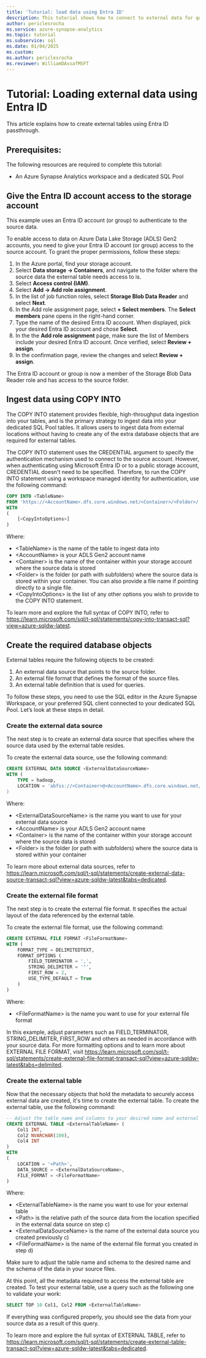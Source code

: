 ```yaml
---
title: 'Tutorial: load data using Entra ID'
description: This tutorial shows how to connect to external data for queries or ingestion using Entra ID passthrough
author: periclesrocha
ms.service: azure-synapse-analytics
ms.topic: tutorial
ms.subservice: sql
ms.date: 01/04/2025
ms.custom: 
ms.author: periclesrocha
ms.reviewer: WilliamDAssafMSFT 
---
```


# Tutorial: Loading external data using Entra ID

This article explains how to create external tables using Entra ID passthrough.

## Prerequisites:

The following resources are required to complete this tutorial:

* An Azure Synapse Analytics workspace and a dedicated SQL Pool

## Give the Entra ID account access to the storage account

This example uses an Entra ID account (or group) to authenticate to the source data.

To enable access to data on Azure Data Lake Storage (ADLS) Gen2 accounts, you need to give your Entra ID account (or group) access to the source account. To grant the proper permissions, follow these steps:

1. In the Azure portal, find your storage account.
2. Select **Data storage -> Containers**, and navigate to the folder where the source data the external table needs access to is.
3. Select **Access control (IAM)**.
4. Select **Add -> Add role assignment**.
5. In the list of job function roles, select **Storage Blob Data Reader** and select **Next**.
6. In the Add role assignment page, select **+ Select members**. The **Select members** pane opens in the right-hand corner.
7. Type the name of the desired Entra ID account. When displayed, pick your desired Entra ID account and chose **Select**.
8. In the the **Add role assignment** page, make sure the list of Members include your desired Entra ID account. Once verified, select **Review + assign**.
9. In the confirmation page, review the changes and select **Review + assign**.

The Entra ID account or group is now a member of the Storage Blob Data Reader role and has access to the source folder.

## Ingest data using COPY INTO

The COPY INTO statement provides flexible, high-throughput data ingestion into your tables, and is the primary strategy to ingest data into your dedicated SQL Pool tables. It allows users to ingest data from external locations without having to create any of the extra database objects that are required for external tables.

The COPY INTO statement uses the CREDENTIAL argument to specify the authentication mechanism used to connect to the source account. However, when authenticating using Microsoft Entra ID or to a public storage account, CREDENTIAL doesn't need to be specified. Therefore, to run the COPY INTO statement using a workspace managed identity for authentication, use the following command:

```sql
COPY INTO <TableName>
FROM 'https://<AccountName>.dfs.core.windows.net/<Container>/<Folder>/ '
WITH
(
    [<CopyIntoOptions>]
)
```

Where:

* \<TableName> is the name of the table to ingest data into
* \<AccountName> is your ADLS Gen2 account name
* \<Container> is the name of the container within your storage account where the source data is stored
* \<Folder> is the folder (or path with subfolders) where the source data is stored within your container. You can also provide a file name if pointing directly to a single file.
* \<CopyIntoOptions> is the list of any other options you wish to provide to the COPY INTO statement.

To learn more and explore the full syntax of COPY INTO, refer to <https://learn.microsoft.com/sql/t-sql/statements/copy-into-transact-sql?view=azure-sqldw-latest>.

## Create the required database objects

External tables require the following objects to be created:

1. An external data source that points to the source folder.
2. An external file format that defines the format of the source files.
3. An external table definition that is used for queries.

To follow these steps, you need to use the SQL editor in the Azure Synapse Workspace, or your preferred SQL client connected to your dedicated SQL Pool. Let’s look at these steps in detail.

### Create the external data source

The next step is to create an external data source that specifies where the source data used by the external table resides.

To create the external data source, use the following command:

```sql
CREATE EXTERNAL DATA SOURCE <ExternalDataSourceName>
WITH (
    TYPE = hadoop,
    LOCATION = 'abfss://<Container>@<AccountName>.dfs.core.windows.net/<Folder>/
)
```

Where:

* \<ExternalDataSourceName> is the name you want to use for your external data source
* \<AccountName> is your ADLS Gen2 account name
* \<Container> is the name of the container within your storage account where the source data is stored
* \<Folder> is the folder (or path with subfolders) where the source data is stored within your container

To learn more about external data sources, refer to <https://learn.microsoft.com/sql/t-sql/statements/create-external-data-source-transact-sql?view=azure-sqldw-latest&tabs=dedicated>.

### Create the external file format

The next step is to create the external file format. It specifies the actual layout of the data referenced by the external table.

To create the external file format, use the following command:

```sql
CREATE EXTERNAL FILE FORMAT <FileFormatName>
WITH (
    FORMAT_TYPE = DELIMITEDTEXT,
    FORMAT_OPTIONS (
        FIELD_TERMINATOR = ',',
        STRING_DELIMITER = '"',
        FIRST_ROW = 2,
        USE_TYPE_DEFAULT = True
    )
)
```

Where:

* \<FileFormatName> is the name you want to use for your external file format

In this example, adjust parameters such as FIELD_TERMINATOR, STRING_DELIMITER, FIRST_ROW and others as needed in accordance with your source data. For more formatting options and to learn more about EXTERNAL FILE FORMAT, visit <https://learn.microsoft.com/sql/t-sql/statements/create-external-file-format-transact-sql?view=azure-sqldw-latest&tabs=delimited>.

### Create the external table

Now that the necessary objects that hold the metadata to securely access external data are created, it's time to create the external table. To create the external table, use the following command:

```sql
-- Adjust the table name and columns to your desired name and external table schema
CREATE EXTERNAL TABLE <ExternalTableName> (
    Col1 INT,
    Col2 NVARCHAR(100),
    Col4 INT
)
WITH
(
    LOCATION = '<Path>',
    DATA_SOURCE = <ExternalDataSourceName>,
    FILE_FORMAT = <FileFormatName>
)
```

Where:

* \<ExternalTableName> is the name you want to use for your external table
* \<Path> is the relative path of the source data from the location specified in the external data source on step c)
* \<ExternalDataSourceName> is the name of the external data source you created previously c)
* \<FileFormatName> is the name of the external file format you created in step d)

Make sure to adjust the table name and schema to the desired name and the schema of the data in your source files.

At this point, all the metadata required to access the external table are created. To test your external table, use a query such as the following one to validate your work:

```sql
SELECT TOP 10 Col1, Col2 FROM <ExternalTableName>
```

If everything was configured properly, you should see the data from your source data as a result of this query.

To learn more and explore the full syntax of EXTERNAL TABLE, refer to <https://learn.microsoft.com/sql/t-sql/statements/create-external-table-transact-sql?view=azure-sqldw-latest&tabs=dedicated>.